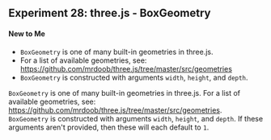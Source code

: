 ## Experiment 28: three.js - BoxGeometry

#### New to Me
- `BoxGeometry` is one of many built-in geometries in three.js.
- For a list of available geometries, see: https://github.com/mrdoob/three.js/tree/master/src/geometries
- `BoxGeometry` is constructed with arguments `width`, `height`, and `depth`.

`BoxGeometry` is one of many built-in geometries in three.js. For a list of available geometries, see: https://github.com/mrdoob/three.js/tree/master/src/geometries. `BoxGeometry` is constructed with arguments `width`, `height`, and `depth`. If these arguments aren't provided, then these will each default to `1`.
